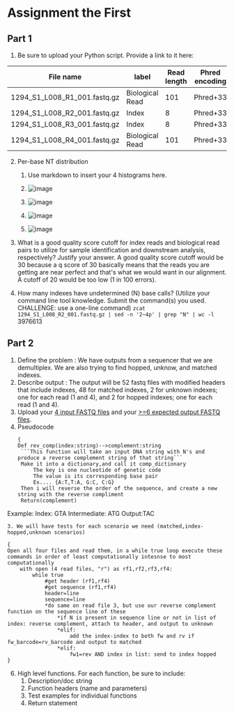 # Assignment the First

## Part 1
1. Be sure to upload your Python script. Provide a link to it here: 

| File name | label | Read length | Phred encoding |
|---|---|---|---|
| 1294_S1_L008_R1_001.fastq.gz | Biological Read | 101 | Phred+33 |
| 1294_S1_L008_R2_001.fastq.gz | Index | 8 | Phred+33 |
| 1294_S1_L008_R3_001.fastq.gz | Index | 8 | Phred+33 |
| 1294_S1_L008_R4_001.fastq.gz | Biological Read | 101 | Phred+33 |

2. Per-base NT distribution
    1. Use markdown to insert your 4 histograms here.
    2. ![image](https://github.com/sydneycham/Demultiplexing/assets/115667425/702084fb-b66e-4879-83ee-a5e12e74581d)

    3. ![image](https://github.com/sydneycham/Demultiplexing/assets/115667425/488d8f24-ac40-484c-bef2-65b6c12123e2)
    4. ![image](https://github.com/sydneycham/Demultiplexing/assets/115667425/7211a962-c38f-4e0e-ab2c-e87598fb4266)
    5. ![image](https://github.com/sydneycham/Demultiplexing/assets/115667425/f74b5587-93f0-4c8e-8174-5a4343cdcda4)

3. What is a good quality score cutoff for index reads and biological read pairs to utilize for sample identification and downstream analysis, respectively? Justify your answer.
   A good quality score cutoff would be 30 because a q score of 30 basically means that the reads you are getting are near perfect and that's what we would want in our alignment. A cutoff of 20 would be too low (1 in 100 errors). 

4. How many indexes have undetermined (N) base calls? (Utilize your command line tool knowledge. Submit the command(s) you used. CHALLENGE: use a one-line command)
```zcat 1294_S1_L008_R2_001.fastq.gz | sed -n '2~4p' | grep "N" | wc -l```
3976613



    
## Part 2
1. Define the problem : We have outputs from a sequencer that we are demultiplex. We are also trying to find hopped, unknow, and matched indexes.
2. Describe output : The output will be 52 fastq files with modified headers that include indexes, 48 for matched indexes, 2 for unknown indexes; one for each read (1 and 4), and 2 for hopped indexes; one for each read (1 and 4). 
3. Upload your [4 input FASTQ files](../TEST-input_FASTQ) and your [>=6 expected output FASTQ files](../TEST-output_FASTQ).
4. Pseudocode
   ```
   {
   Def rev_comp(index:string)-->complement:string
    ```This function will take an input DNA string with N's and produce a reverse complement string of that string```
    Make it into a dictionary,and call it comp_dictionary 
        The key is one nucleotide of genetic code
        The value is its corresponding base pair 
        Ex.... {A:T,T:A, G:C, C:G} 
    Then i will reverse the order of the sequence, and create a new string with the reverse compliment
    Return(complement)
Example:
Index: GTA
    Intermediate: ATG
Output:TAC
   
    3. We will have tests for each scenario we need (matched,index-hopped,unknown scenarios)
```
{
Open all four files and read them, in a while true loop execute these commands in order of least computationally intesnse to most computationally
    with open (4 read files, "r") as rf1,rf2,rf3,rf4:
        while true
            #get header (rf1,rf4)
            #get sequence (rf1,rf4)
            header=line
            sequence=line
            *do same on read file 3, but use our reverse complement function on the sequence line of these 
                *if N is present in sequence line or not in list of index: reverse complement, attach to header, and output to unknown
                *elif:
                    add the index-index to both fw and rv if fw_barcode=rv_barcode and output to matched 
                *elif: 
                    fw1=rev AND index in list: send to index hopped
}
 ```
6. High level functions. For each function, be sure to include:
    1. Description/doc string
    2. Function headers (name and parameters)
    3. Test examples for individual functions
    4. Return statement
